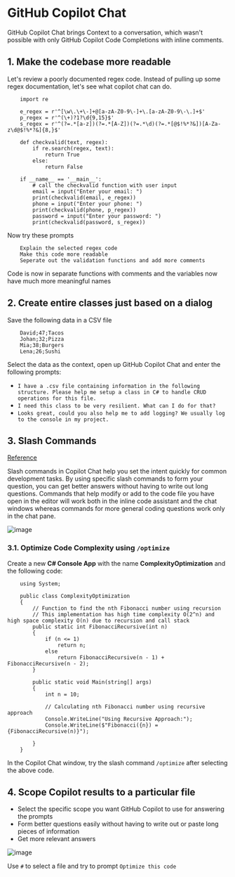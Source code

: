 # GitHub Copilot Chat

GitHub Copilot Chat brings Context to a conversation, which wasn't possible with only GitHub Copilot Code Completions with inline comments.

## 1. Make the codebase more readable

Let's review a poorly documented regex code. Instead of pulling up some regex documentation, let's see what copilot chat can do.

        import re
            
        e_regex = r'^[\w\.\+\-]+@[a-zA-Z0-9\-]+\.[a-zA-Z0-9\-\.]+$'
        p_regex = r'^(\+)?1?\d{9,15}$'
        s_regex = r'^(?=.*[a-z])(?=.*[A-Z])(?=.*\d)(?=.*[@$!%*?&])[A-Za-z\d@$!%*?&]{8,}$'
            
        def checkvalid(text, regex):
            if re.search(regex, text):
                return True
            else:
                return False
            
        if __name__	== '__main__':
            # call the checkvalid function with user input
            email = input("Enter your email: ")
            print(checkvalid(email, e_regex))
            phone = input("Enter your phone: ")
            print(checkvalid(phone, p_regex))
            password = input("Enter your password: ")
            print(checkvalid(password, s_regex))

Now try these prompts

        Explain the selected regex code
        Make this code more readable
        Seperate out the validation functions and add more comments

Code is now in separate functions with comments and the variables now have much more meaningful names

## 2. Create entire classes just based on a dialog

Save the following data in a CSV file

        ﻿David;47;Tacos
        Johan;32;Pizza
        Mia;38;Burgers
        Lena;26;Sushi

Select the data as the context, open up GitHub Copilot Chat and enter the following prompts:

* `I have a .csv file containing information in the following structure. Please help me setup a class in C# to handle CRUD operations for this file.`
* `I need this class to be very resilient. What can I do for that?`
* `Looks great, could you also help me to add logging? We usually log to the console in my project.`

## 3. Slash Commands

[Reference](https://learn.microsoft.com/en-us/visualstudio/ide/copilot-chat-context?view=vs-2022#slash-commands)

Slash commands in Copilot Chat help you set the intent quickly for common development tasks. By using specific slash commands to form your question, you can get better answers without having to write out long questions. Commands that help modify or add to the code file you have open in the editor will work both in the inline code assistant and the chat windows whereas commands for more general coding questions work only in the chat pane.

![image](https://github.com/kcodeg123/GitHubCopilotDemo/assets/3813135/6085b197-cd10-46b1-b06c-63fee101927a)

### 3.1. Optimize Code Complexity using `/optimize`

Create a new **C# Console App** with the name **ComplexityOptimization** and the following code:

        using System;
        
        public class ComplexityOptimization
        {
            // Function to find the nth Fibonacci number using recursion
            // This implementation has high time complexity O(2^n) and high space complexity O(n) due to recursion and call stack
            public static int FibonacciRecursive(int n)
            {
                if (n <= 1)
                    return n;
                else
                    return FibonacciRecursive(n - 1) + FibonacciRecursive(n - 2);
            }
        
            public static void Main(string[] args)
            {
                int n = 10;
        
                // Calculating nth Fibonacci number using recursive approach
                Console.WriteLine("Using Recursive Approach:");
                Console.WriteLine($"Fibonacci({n}) = {FibonacciRecursive(n)}");
        
            }
        }

In the Copilot Chat window, try the slash command `/optimize` after selecting the above code.

## 4. Scope Copilot results to a particular file

* Select the specific scope you want GitHub Copilot to use for answering the prompts
* Form better questions easily without having to write out or paste long pieces of information
* Get more relevant answers

![image](https://github.com/kcodeg123/GitHubCopilotDemo/assets/3813135/07ff5c96-f0b0-407b-bce2-be9684b55281)


Use `#` to select a file and try to prompt `Optimize this code`
